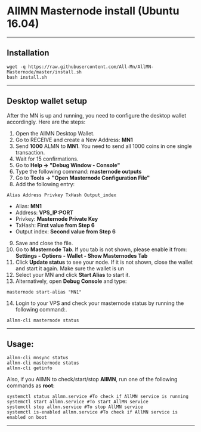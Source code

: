 # AllMN Masternode install (Ubuntu 16.04)
***

## Installation
```
wget -q https://raw.githubusercontent.com/All-Mn/AllMN-Masternode/master/install.sh
bash install.sh
```
***

## Desktop wallet setup

After the MN is up and running, you need to configure the desktop wallet accordingly. Here are the steps:  
1. Open the AllMN Desktop Wallet.  
2. Go to RECEIVE and create a New Address: **MN1**  
3. Send **1000** ALMN to **MN1**. You need to send all 1000 coins in one single transaction.
4. Wait for 15 confirmations.  
5. Go to **Help -> "Debug Window - Console"**  
6. Type the following command: **masternode outputs**
7. Go to  **Tools -> "Open Masternode Configuration File"**
8. Add the following entry:
```
Alias Address Privkey TxHash Output_index
```
* Alias: **MN1**
* Address: **VPS_IP:PORT**
* Privkey: **Masternode Private Key**
* TxHash: **First value from Step 6**
* Output index:  **Second value from Step 6**
9. Save and close the file.
10. Go to **Masternode Tab**. If you tab is not shown, please enable it from: **Settings - Options - Wallet - Show Masternodes Tab**
11. Click **Update status** to see your node. If it is not shown, close the wallet and start it again. Make sure the wallet is un
12. Select your MN and click **Start Alias** to start it.
13. Alternatively, open **Debug Console** and type:
```
masternode start-alias "MN1"
```
14. Login to your VPS and check your masternode status by running the following command:.
```
allmn-cli masternode status
```
***

## Usage:
```
allmn-cli mnsync status
allmn-cli masternode status  
allmn-cli getinfo
```
Also, if you AllMN to check/start/stop **AllMN**, run one of the following commands as **root**:

```
systemctl status allmn.service #To check if AllMN service is running  
systemctl start allmn.service #To start AllMN service  
systemctl stop allmn.service #To stop AllMN service  
systemctl is-enabled allmn.service #To check if AllMN service is enabled on boot  
```  
***
